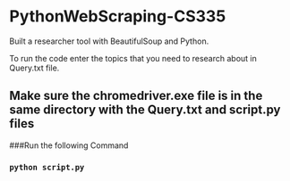 # PythonWebScraping-CS335
Built a researcher tool with BeautifulSoup and Python.


To run the code enter the topics that you need to research about in Query.txt file. 
## Make sure the chromedriver.exe file is in the same directory with the Query.txt and script.py files

###Run the following Command

### `python script.py`
